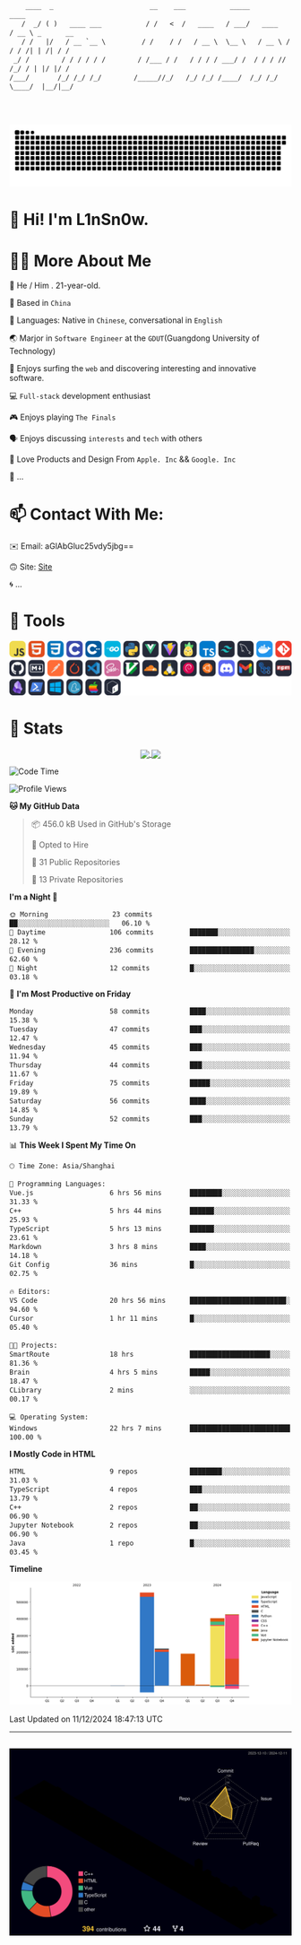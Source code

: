 ```

    ____  _                        __    ___           _____           ____           
   /  _/ ( )   ____ ___           / /   <  /   ____   / ___/   ____   / __ \ _      __
   / /   |/   / __ `__ \         / /    / /   / __ \  \__ \   / __ \ / / / /| | /| / /
 _/ /        / / / / / /        / /___ / /   / / / / ___/ /  / / / // /_/ / | |/ |/ / 
/___/       /_/ /_/ /_/        /_____//_/   /_/ /_/ /____/  /_/ /_/ \____/  |__/|__/  
                                                                                      
                                          

```
##
![](https://raw.githubusercontent.com/lin-snow/lin-snow/output/github-contribution-grid-snake-dark.svg)

# 👋 Hi! I'm L1nSn0w.

# 👨‍💻 More About Me

🤠 He / Him . 21-year-old.

🎈 Based in `China`
  
🤔 Languages: Native in `Chinese`, conversational in `English`

🌏 Marjor in `Software Engineer` at the `GDUT`(Guangdong University of Technology)

🛟 Enjoys surfing the `web` and discovering interesting and innovative software.

💻 `Full-stack` development enthusiast

🎮 Enjoys playing `The Finals`

🗣️ Enjoys discussing `interests` and `tech` with others

👾 Love Products and Design From `Apple. Inc` && `Google. Inc`  

🤪 ...

# 📫 Contact With Me:

✉️ Email: aGlAbGluc25vdy5jbg==

🙃 Site: [Site](https://linsnow.cn)

🌀 ...

# 🔮 Tools
![My Tools](./icons/tools.svg)

<!-- ![My Skills](https://skillicons.dev/icons?i=js,html,css,c,cpp,go,py,vue,vite,pinia,ts,tailwind,mysql,docker,git,github,md,postman,pytorch,vscode,sass,vim,cloudflare,linux,debian,ubuntu,discord,gmail,githubactions,npm,obsidian,powershell,windows,yarn,apple,bash) -->

<!-- 
<img src="./icons/github-mark.svg" width="50"  alt="Github"> <img src="./icons/vscode.svg" width="50" alt="VScode"> <img src="./icons/obsidian-logo-gradient.svg" width="50" alt="Obsidian"> <img src="./icons/Windows_logo_-_2021.svg.png" width="50" alt="Windows 11"> <img src="./icons/postman-icon.png" width="50" alt="POSTMAN"> <img src="./icons/Git-Icon-1788C.png" width="50" alt="Git"> ... -->

# 🍟 Stats

<div style="text-align: center;">
    <a href="https://github.com/lin-snow">
        <img align="center" src="https://githubstat.linsnow.cn/api/top-langs/?username=lin-snow&layout=compact" />
    </a>
    <a href="https://github.com/lin-snow">
        <img align="center" src="https://githubstat.linsnow.cn/api?username=lin-snow&count_private=true&show_icons=true&theme=ambient_gradient" />
    </a>
</div>

<!--START_SECTION:waka-->
![Code Time](http://img.shields.io/badge/Code%20Time-322%20hrs%2031%20mins-blue)

![Profile Views](http://img.shields.io/badge/Profile%20Views-2-blue)

**🐱 My GitHub Data** 

> 📦 456.0 kB Used in GitHub's Storage 
 > 
> 💼 Opted to Hire
 > 
> 📜 31 Public Repositories 
 > 
> 🔑 13 Private Repositories 
 > 
**I'm a Night 🦉** 

```text
🌞 Morning                23 commits          ██░░░░░░░░░░░░░░░░░░░░░░░   06.10 % 
🌆 Daytime                106 commits         ███████░░░░░░░░░░░░░░░░░░   28.12 % 
🌃 Evening                236 commits         ████████████████░░░░░░░░░   62.60 % 
🌙 Night                  12 commits          █░░░░░░░░░░░░░░░░░░░░░░░░   03.18 % 
```
📅 **I'm Most Productive on Friday** 

```text
Monday                   58 commits          ████░░░░░░░░░░░░░░░░░░░░░   15.38 % 
Tuesday                  47 commits          ███░░░░░░░░░░░░░░░░░░░░░░   12.47 % 
Wednesday                45 commits          ███░░░░░░░░░░░░░░░░░░░░░░   11.94 % 
Thursday                 44 commits          ███░░░░░░░░░░░░░░░░░░░░░░   11.67 % 
Friday                   75 commits          █████░░░░░░░░░░░░░░░░░░░░   19.89 % 
Saturday                 56 commits          ████░░░░░░░░░░░░░░░░░░░░░   14.85 % 
Sunday                   52 commits          ███░░░░░░░░░░░░░░░░░░░░░░   13.79 % 
```


📊 **This Week I Spent My Time On** 

```text
🕑︎ Time Zone: Asia/Shanghai

💬 Programming Languages: 
Vue.js                   6 hrs 56 mins       ████████░░░░░░░░░░░░░░░░░   31.33 % 
C++                      5 hrs 44 mins       ██████░░░░░░░░░░░░░░░░░░░   25.93 % 
TypeScript               5 hrs 13 mins       ██████░░░░░░░░░░░░░░░░░░░   23.61 % 
Markdown                 3 hrs 8 mins        ████░░░░░░░░░░░░░░░░░░░░░   14.18 % 
Git Config               36 mins             █░░░░░░░░░░░░░░░░░░░░░░░░   02.75 % 

🔥 Editors: 
VS Code                  20 hrs 56 mins      ████████████████████████░   94.60 % 
Cursor                   1 hr 11 mins        █░░░░░░░░░░░░░░░░░░░░░░░░   05.40 % 

🐱‍💻 Projects: 
SmartRoute               18 hrs              ████████████████████░░░░░   81.36 % 
Brain                    4 hrs 5 mins        █████░░░░░░░░░░░░░░░░░░░░   18.47 % 
CLibrary                 2 mins              ░░░░░░░░░░░░░░░░░░░░░░░░░   00.17 % 

💻 Operating System: 
Windows                  22 hrs 7 mins       █████████████████████████   100.00 % 
```

**I Mostly Code in HTML** 

```text
HTML                     9 repos             ████████░░░░░░░░░░░░░░░░░   31.03 % 
TypeScript               4 repos             ███░░░░░░░░░░░░░░░░░░░░░░   13.79 % 
C++                      2 repos             ██░░░░░░░░░░░░░░░░░░░░░░░   06.90 % 
Jupyter Notebook         2 repos             ██░░░░░░░░░░░░░░░░░░░░░░░   06.90 % 
Java                     1 repo              █░░░░░░░░░░░░░░░░░░░░░░░░   03.45 % 
```



**Timeline**

![Lines of Code chart](https://raw.githubusercontent.com/lin-snow/lin-snow/main/assets/bar_graph.png)


 Last Updated on 11/12/2024 18:47:13 UTC
<!--END_SECTION:waka-->



---
##
![](./profile-3d-contrib/profile-night-rainbow.svg)
